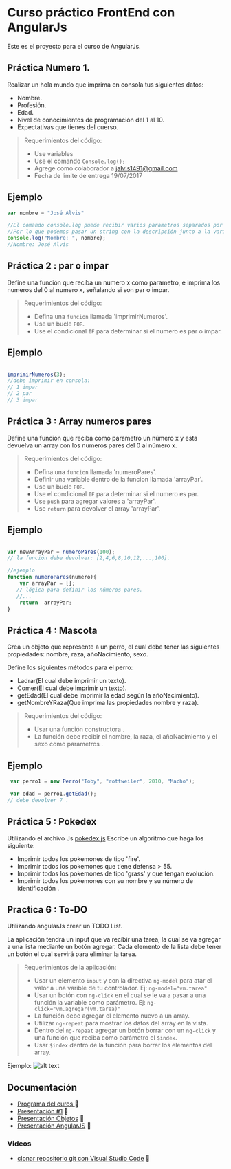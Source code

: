 # Curso práctico FrontEnd con AngularJs

Este es el proyecto para el curso de AngularJs.


## Práctica Numero 1.

Realizar un  hola mundo que imprima en consola tus siguientes datos:
* Nombre.
* Profesión.
* Edad.
* Nivel de conocimientos de programación del 1 al 10.
* Expectativas  que tienes del cuerso.
> Requerimientos del código:
>- Use variables
>- Use el comando `Console.log();`
>- Agrege como colaborador a jalvis1491@gmail.com
>- Fecha de limite de entrega 19/07/2017 

## Ejemplo

```javascript
var nombre = "José Alvis"

//El comando console.log puede recibir varios parametros separados por ','
//Por lo que podemos pasar un string con la descripción junto a la variable que se va a imprimir.
console.log("Nombre: ", nombre);
//Nombre: José Alvis
```

## Práctica 2 : par o impar

Define una función que reciba un numero x como parametro, e imprima los numeros del 0 al numero x,
señalando si son par o impar.

> Requerimientos del código:
>- Defina una `funcion` llamada 'imprimirNumeros'.
>- Use un bucle `FOR`.
>- Use el condicional `IF` para determinar si el numero es par o impar.


## Ejemplo

```javascript

imprimirNumeros(3);
//debe imprimir en consola:
// 1 impar
// 2 par
// 3 impar 


```
## Práctica 3 : Array numeros pares

Define una función que  reciba como parametro  un número x y esta devuelva un array con los numeros pares 
del 0 al número x.

> Requerimientos del código:
>- Defina una `funcion` llamada 'numeroPares'.
>- Definir una variable dentro de la funcion llamada 'arrayPar'.
>- Use un bucle `FOR`.
>- Use el condicional `IF` para determinar si el numero es par.
>- Use `push` para agregar valores a 'arrayPar'.
>- Use `return` para devolver el array 'arrayPar'.


## Ejemplo

```javascript

var newArrayPar = numeroPares(100);
// la función debe devolver: [2,4,6,8,10,12,...,100]. 

//ejemplo
function numeroPares(numero){
    var arrayPar = [];
   // lógica para definir los números pares.
   //...
    return  arrayPar;
}


```
## Práctica 4 : Mascota

Crea un objeto que represente a un  perro, el cual debe tener las siguientes propiedades: nombre, raza, añoNacimiento, sexo.

Define los siguientes métodos para el perro:
* Ladrar(El cual debe imprimir un texto).
* Comer(El cual debe imprimir un texto).
* getEdad(El cual debe imprimir la edad según la añoNacimiento).
* getNombreYRaza(Que imprima las propiedades nombre y raza).

> Requerimientos del código:
>- Usar una función constructora .
>- La función debe recibir el nombre, la raza, el añoNacimiento  y el sexo como parametros .

## Ejemplo

```javascript
 var perro1 = new Perro("Toby", "rottweiler", 2010, "Macho");

 var edad = perro1.getEdad();
// debe devolver 7 .

```

## Práctica 5 : Pokedex

Utilizando el archivo Js [pokedex.js](https://raw.githubusercontent.com/josealvis/CursoPracticoAngularJs/master/ClasesJS/Clase%203/pokedex.js) Escribe un algoritmo que haga los siguiente:

* Imprimir todos los pokemones de tipo 'fire'.
* Imprimir todos los pokemones que tiene defensa > 55.
* Imprimir todos los pokemones de tipo 'grass' y que tengan evolución.
* Imprimir todos los pokemones con su nombre  y su número  de identificación .



## Practica 6 : To-DO 


Utilizando angularJs crear un TODO List. 

La aplicación tendrá un input que va  recibir  una tarea, la cual se va agregar a una lista mediante un botón agregar.
Cada elemento de la lista debe tener un botón el cual servirá para eliminar la tarea.


> Requerimientos de la aplicación:
>- Usar un elemento `input` y con la directiva `ng-model` para atar el  valor a una varible de tu controlador. Ej: `ng-model="vm.tarea"`
>- Usar un botón con `ng-click` en el cual se le va a pasar a una función  la variable como parámetro. Ej: `ng-click="vm.agregar(vm.tarea)"`
>- La función debe agregar el elemento nuevo a un array.
>- Utilizar `ng-repeat` para  mostrar los datos del array en la vista.
>- Dentro del `ng-repeat` agregar un botón borrar con un `ng-click` y una función que reciba como parámetro el `$index`.
>- Usar `$index` dentro de la función para borrar los elementos del array.

Ejemplo:
![alt text](https://lh4.googleusercontent.com/2zx8hxTcIOnIE4HQ_Mb7ZClZgVVXQSiiUslfxi6uS_InIcfzUHH0CDAJHjL_crCJU5FWZTv7ZPflTw=w1920-h950)







## Documentación

* [Programa del curos ](https://docs.google.com/document/d/1j3U61KuTUJPq7oczKixI14C_hE8reU2We5R_ZkwTryo/edit?usp=sharing) :closed_book:
* [Presentación #1](https://docs.google.com/presentation/d/1VKzNc8qd0Ahcj_voUKiXnWOR8HCrm_6ndgEeQyFYxSY/edit?usp=sharing) :closed_book:
* [Presentación Objetos](https://docs.google.com/presentation/d/11qYio7S2bobqWcVd-HqLx3n_3q20sNKlbC9BwAcotw8/edit?usp=sharing) :closed_book:
* [Presentación  AngularJS](https://docs.google.com/presentation/d/1hwiYFjA8KS5AtyQ9XMnBvoTP8ogHBwvTF1i47PfdeU4/edit?usp=sharing) :closed_book:

### Videos
* [clonar repositorio git con Visual Studio Code](https://www.youtube.com/watch?v=VOwyH2-VCVY) :movie_camera:
